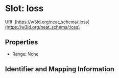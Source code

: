 # Slot: loss

URI: [https://w3id.org/neat_schema/:loss](https://w3id.org/neat_schema/:loss)



<!-- no inheritance hierarchy -->


## Properties

 * Range: None



## Identifier and Mapping Information





